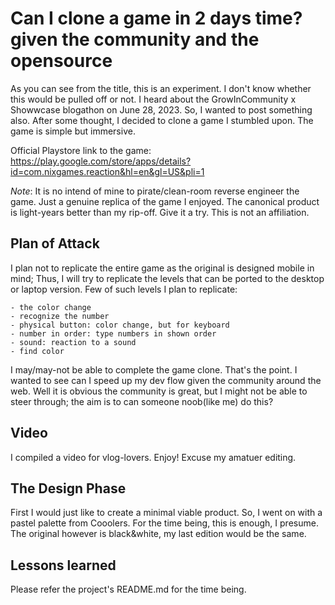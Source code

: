 # Can I clone a game in 2 days time? given the community and the opensource

As you can see from the title, this is an experiment. I don't know whether this
would be pulled off or not. I heard about the GrowInCommunity x Showwcase
blogathon on June 28, 2023. So, I wanted to post something also. After some 
thought, I decided to clone a game I stumbled upon. The game is simple but
immersive.


Official Playstore link to the game: 
https://play.google.com/store/apps/details?id=com.nixgames.reaction&hl=en&gl=US&pli=1

*Note*: It is no intend of mine to pirate/clean-room reverse engineer the game.
Just a genuine replica of the game I enjoyed. The canonical product is light-years
better than my rip-off. Give it a try. This is not an affiliation.

## Plan of Attack

I plan not to replicate the entire game as the original is designed mobile in 
mind; Thus, I will try to replicate the levels that can be ported to the desktop
or laptop version. Few of such levels I plan to replicate:

    - the color change
    - recognize the number
    - physical button: color change, but for keyboard
    - number in order: type numbers in shown order
    - sound: reaction to a sound 
    - find color

I may/may-not be able to complete the game clone. That's the point. I wanted to 
see can I speed up my dev flow given the community around the web. Well it is 
obvious the community is great, but I might not be able to steer through; the 
aim is to can someone noob(like me) do this?

## Video

I compiled a video for vlog-lovers. Enjoy! Excuse my amatuer editing.

## The Design Phase

First I would just like to create a minimal viable product. So, I went on with 
a pastel palette from Cooolers. For the time being, this is enough, I presume.
The original however is black&white, my last edition would be the same.

## Lessons learned

Please refer the project's README.md for the time being.
